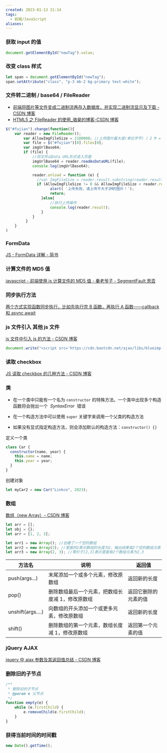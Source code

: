 ```yaml
---
created: 2023-01-13 21:14
tags:
  - 前端/JavaScript
aliases:
---
```


### 获取 input 的值

```javaScript
document.getElementById("newTag").value;
```

### 改变 class 样式

```javaScript
let span = document.getElementById("newTag");
span.setAttribute("class", "p-3 mb-2 bg-primary text-white");
```

### 文件转二进制 / base64 / FileReader

- [前端将图片等文件变成二进制流再存入数据库，并实现二进制流显示及下载 - CSDN 博客](https://blog.csdn.net/IT_95/article/details/86611622)
- [HTML5 之 FileReader 的使用\_骆昊的博客-CSDN 博客](https://blog.csdn.net/jackfrued/article/details/8967667)

```javaScript
$("#fujian").change(function(){
	var reader = new FileReader();
        var AllowImgFileSize = 2100000; //上传图片最大值(单位字节)（ 2 M = 2097152 B ）超过2M上传失败
        var file = $("#fujian")[0].files[0];
        var imgUrlBase64;
        if (file) {
            //将文件以Data URL形式读入页面
            imgUrlBase64 = reader.readAsDataURL(file);
            console.log(imgUrlBase64);

            reader.onload = function (e) {
              //var ImgFileSize = reader.result.substring(reader.result.indexOf(",") + 1).length;//截取base64码部分（可选可不选，需要与后台沟通）
              if (AllowImgFileSize != 0 && AllowImgFileSize < reader.result.length) {
                    alert( '上传失败，请上传不大于2M的图片！');
                    return;
                }else{
                    //执行上传操作
                    console.log(reader.result);
                }
            }
         }
	}
)
```

### FormData

[JS - FormData 详解 - 简书](https://www.jianshu.com/p/29f45095d947)

### 计算文件的 MD5 值

[javascript - 前端使用 js 计算文件的 MD5 值 - 秦老爷子 - SegmentFault 思否](https://segmentfault.com/a/1190000022920399)

### 同步执行方法

[两个方式实现函数同步执行，比如先执行完 B 函数，再执行 A 函数——callback 和 async await](https://blog.csdn.net/life_wanghexu/article/details/112554460)

### js 文件引入 其他 js 文件

[js 文件中引入 js 的方法 - CSDN 博客](https://blog.csdn.net/qq_36138324/article/details/100075813)

```js
document.write("<script src='https://cdn.bootcdn.net/ajax/libs/blueimp-md5/2.19.0/js/md5.min.js'></script>");
```

### 读取 checkbox

[JS 读取 checkbox 的几种方法 - CSDN 博客](https://blog.csdn.net/widenstage/article/details/68948619)

### 类

- 在一个类中只能有一个名为 `constructor` 的特殊方法。一个类中出现多个构造函数将会抛出一个  *SyntaxError*  错误

- 在一个构造方法中可以使用 `super` 关键字来调用一个父类的构造方法

- 如果没有显式指定构造方法，则会添加默认的构造方法：`constructor() {}`

定义一个类

```js
class Car {
  constructor(name, year) {
    this.name = name;
    this.year = year;
  }
}
```

创建对象

```js
let myCar2 = new Car("Linkco", 2023);
```

### 数组

[数组（new Array）- CSDN 博客](https://blog.csdn.net/qq_41670147/article/details/103166207)

```js
let arr = [];
let obj = {};
let arr = [1, 2, 3];

let arr1 = new Array(); //创建了一个空的数组
let arr2 = new Array(2); //里面的2表示数组的长度为2，输出结果我2个空的数组元素
let arr3 = new Array(2, 3); //等价于[2,3]表示里面有2个数组元素为2,3
```

| 方法名            | 说明                                             | 返回值               |
| ----------------- | ------------------------------------------------ | -------------------- |
| push(args...)     | 末尾添加一个或多个元素，修改原数组               | 返回新的长度         |
| pop()             | 删除数组最后一个元素，把数组长度减 1，修改原数组 | 返回它删除的元素的值 |
| unshift(args....) | 向数组的开头添加一个或更多元素，修改原数组       | 返回新的长度         |
| shift()           | 删除数组的第一个元素，数组长度减 1，修改原数组   | 返回第一个元素的值   |

### jQuery AJAX

[jquery 中 ajax 参数及其返回值总结 - CSDN 博客](https://blog.csdn.net/xiongdaandxiaomi/article/details/80214567)

### 删除旧的子节点

```js
/**  
 * 删除旧的子节点  
 * @param e 父节点  
 */  
function empty(e) {  
    while (e.firstChild) {  
        e.removeChild(e.firstChild);  
    }  
}
```

### 获得当前时间的时间戳

```js
new Date().getTime();
```